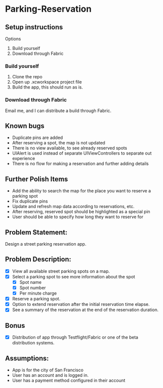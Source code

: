 # Parking-Reservation

## Setup instructions
Options

1. Build yourself
2. Download through Fabric

### Build yourself

1. Clone the repo
2. Open up .xcworkspace project file
3. Build the app, this should run as is.

### Download through Fabric
Email me, and I can distribute a build through Fabric.

## Known bugs

- Duplicate pins are added
- After reserving a spot, the map is not updated
- There is no view available, to see already reserved spots
- UIAlert is used instead of separate UIViewControllers to separate out experience
- There is no flow for making a reservation and further adding details

## Further Polish Items

- Add the ability to search the map for the place you want to reserve a parking spot
- Fix duplicate pins
- Update and refresh map data according to reservations, etc.
- After reserving, reserved spot should be highlighted as a special pin
- User should be able to specify how long they want to reserve for

## Problem Statement:
Design a street parking reservation app.

## Problem Description:
* [x] View all available street parking spots on a map.
* [x] Select a parking spot to see more information about the spot
  * [x] Spot name
  * [x] Spot number
  * [x] Per minute charge
* [x] Reserve a parking spot.
* [x] Option to extend reservation after the initial reservation time elapse.
* [x] See a summary of the reservation at the end of the reservation duration.

## Bonus
* [x] Distribution of app through Testflight/Fabric or one of the beta distribution
systems.

## Assumptions:
- App is for the city of San Francisco
- User has an account and is logged in.
- User has a payment method configured in their account
